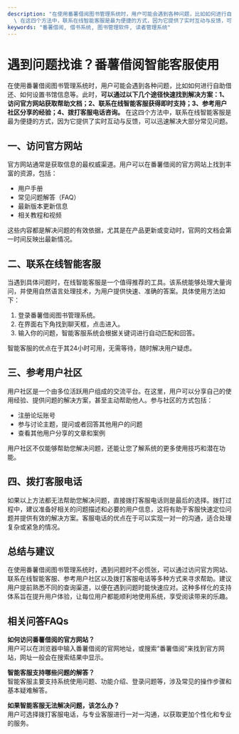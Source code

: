 ```yaml
---
description: "在使用番薯借阅图书管理系统时，用户可能会遇到各种问题，比如如何进行自助借还、如何设置书馆信息等。此时，**可以通过以下几个途径快速找到解决方案：1、访问官方网站获取帮助文档；2、联系在线智能客服获得即时支持；3、参考用户社区分享的经验；4、拨打客服电话咨询。**\
  \ 在这四个方法中，联系在线智能客服是最为便捷的方式，因为它提供了实时互动与反馈，可以迅速解决大部分常见问题。"
keywords: "番薯借阅, 借书系统, 图书管理软件, 读者管理系统"
---
```

# 遇到问题找谁？番薯借阅智能客服使用

在使用番薯借阅图书管理系统时，用户可能会遇到各种问题，比如如何进行自助借还、如何设置书馆信息等。此时，**可以通过以下几个途径快速找到解决方案：1、访问官方网站获取帮助文档；2、联系在线智能客服获得即时支持；3、参考用户社区分享的经验；4、拨打客服电话咨询。** 在这四个方法中，联系在线智能客服是最为便捷的方式，因为它提供了实时互动与反馈，可以迅速解决大部分常见问题。

## **一、访问官方网站**

官方网站通常是获取信息的最权威渠道。用户可以在番薯借阅的官方网站上找到丰富的资源，包括：

- 用户手册
- 常见问题解答（FAQ）
- 最新版本更新信息
- 相关教程和视频

这些内容都是解决问题的有效依据，尤其是在产品更新或变动时，官网的文档会第一时间反映出最新情况。

## **二、联系在线智能客服**

当遇到具体问题时，在线智能客服是一个值得推荐的工具。该系统能够处理大量询问，并使用自然语言处理技术，为用户提供快速、准确的答案。具体使用方法如下：

1. 登录番薯借阅图书管理系统。
2. 在界面右下角找到聊天框，点击进入。
3. 输入你的问题，智能客服系统会根据关键词进行自动匹配和回答。

智能客服的优点在于其24小时可用，无需等待，随时解决用户疑虑。

## **三、参考用户社区**

用户社区是一个由多位活跃用户组成的交流平台。在这里，用户可以分享自己的使用经验、提供问题的解决方案，甚至主动帮助他人。参与社区的方式包括：

- 注册论坛账号
- 参与讨论主题，提问或者回答其他用户的问题
- 查看其他用户分享的文章和案例

用户社区不仅能够帮助您解决问题，还能让您了解系统的更多使用技巧和潜在功能。

## **四、拨打客服电话**

如果以上方法都无法帮助您解决问题，直接拨打客服电话则是最后的选择。拨打过程中，建议准备好相关的问题描述和必要的用户信息，这将有助于客服快速定位问题并提供有效的解决方案。客服电话的优点在于可以实现一对一的沟通，适合处理复杂或紧急的情况。

## **总结与建议**

在使用番薯借阅图书管理系统时，遇到问题时不必慌张，可以通过访问官方网站、联系在线智能客服、参考用户社区以及拨打客服电话等多种方式来寻求帮助。建议用户提前熟悉不同的查询渠道，以便在遇到问题时能快速应对。这种多样化的支持体系旨在提升用户体验，让每位用户都能顺利地使用系统，享受阅读带来的乐趣。

## **相关问答FAQs**

**如何访问番薯借阅的官方网站？**  
用户可以在浏览器中输入番薯借阅的官网地址，或搜索“番薯借阅”来找到官方网站，网址一般会在搜索结果中显示。

**智能客服支持哪些问题的解答？**  
智能客服主要支持系统使用问题、功能介绍、登录问题等，涉及常见的操作步骤和基本疑难解答。

**如果智能客服无法解决问题，该怎么办？**  
用户可选择拨打客服电话，与专业客服进行一对一沟通，以获取更加个性化和专业的服务。
